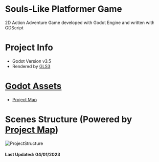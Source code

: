 # Souls-Like Platformer Game
2D Action Adventure Game developed with Godot Engine and written with GDScript

# Project Info
- Godot Version v3.5
- Rendered by [GLS3](https://docs.godotengine.org/en/stable/tutorials/rendering/gles2_gles3_differences.html)

# [Godot Assets](https://godotengine.org/asset-library/asset)
- [Project Map](https://github.com/Yogoda/Project-Map)

# Scenes Structure (Powered by [Project Map](https://github.com/Yogoda/Project-Map))
![ProjectStructure](https://user-images.githubusercontent.com/59445459/210478006-c03451d3-297a-462f-9814-52c264afda53.PNG)
#### Last Updated: 04/01/2023
